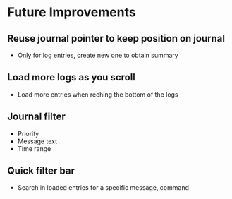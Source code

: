 # Future Improvements

## Reuse journal pointer to keep position on journal

- Only for log entries, create new one to obtain summary

## Load more logs as you scroll

- Load more entries when reching the bottom of the logs

## Journal filter

- Priority
- Message text
- Time range

## Quick filter bar

- Search in loaded entries for a specific message, command
